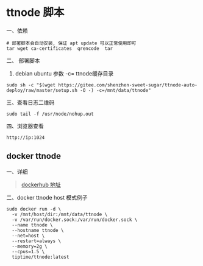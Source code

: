 # ttnode 脚本

一、依赖
```shell
# 部署脚本会自动安装, 保证 apt update 可以正常使用即可
tar wget ca-certificates  qrencode  tar 
```

二、 部署脚本
1. debian ubuntu
参数 -c= ttnode缓存目录
```shell
sudo sh -c "$(wget https://gitee.com/shenzhen-sweet-sugar/ttnode-auto-deploy/raw/master/setup.sh -O -) -c=/mnt/data/ttnode"
 ```

三、查看日志二维码
```shell
sudo tail -f /usr/node/nohup.out
```
四、浏览器查看
```
http://ip:1024
```

## docker ttnode 
一、详细

> [dockerhub 地址](https://hub.docker.com/r/tiptime/ttnode)

二、docker ttnode  host 模式例子

```shell
sudo docker run -d \
  -v /mnt/host/dir:/mnt/data/ttnode \
  -v /var/run/docker.sock:/var/run/docker.sock \
  --name ttnode \
  --hostname ttnode \
  --net=host \
  --restart=always \
  --memory=2g \
  --cpus=1.5 \
  tiptime/ttnode:latest
```

